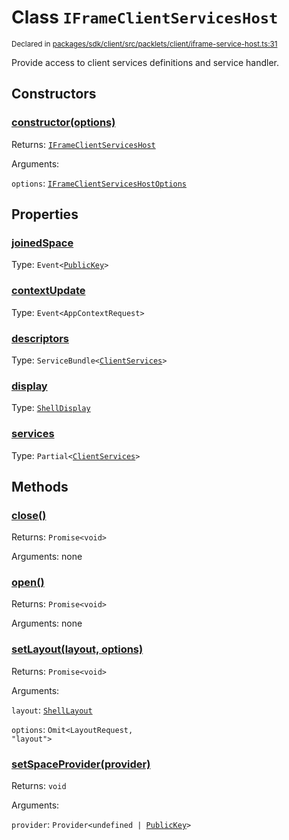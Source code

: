 # Class `IFrameClientServicesHost`
<sub>Declared in [packages/sdk/client/src/packlets/client/iframe-service-host.ts:31](https://github.com/dxos/dxos/blob/main/packages/sdk/client/src/packlets/client/iframe-service-host.ts#L31)</sub>


Provide access to client services definitions and service handler.


## Constructors
### [constructor(options)](https://github.com/dxos/dxos/blob/main/packages/sdk/client/src/packlets/client/iframe-service-host.ts#L40)



Returns: <code>[IFrameClientServicesHost](/api/@dxos/client/classes/IFrameClientServicesHost)</code>

Arguments: 

`options`: <code>[IFrameClientServicesHostOptions](/api/@dxos/client/types/IFrameClientServicesHostOptions)</code>


## Properties
### [joinedSpace](https://github.com/dxos/dxos/blob/main/packages/sdk/client/src/packlets/client/iframe-service-host.ts#L32)
Type: <code>Event&lt;[PublicKey](/api/@dxos/client/classes/PublicKey)&gt;</code>

### [contextUpdate](https://github.com/dxos/dxos/blob/main/packages/sdk/client/src/packlets/client/iframe-service-host.ts#L64)
Type: <code>Event&lt;AppContextRequest&gt;</code>

### [descriptors](https://github.com/dxos/dxos/blob/main/packages/sdk/client/src/packlets/client/iframe-service-host.ts#L52)
Type: <code>ServiceBundle&lt;[ClientServices](/api/@dxos/client/types/ClientServices)&gt;</code>

### [display](https://github.com/dxos/dxos/blob/main/packages/sdk/client/src/packlets/client/iframe-service-host.ts#L60)
Type: <code>[ShellDisplay](/api/@dxos/client/enums#ShellDisplay)</code>

### [services](https://github.com/dxos/dxos/blob/main/packages/sdk/client/src/packlets/client/iframe-service-host.ts#L56)
Type: <code>Partial&lt;[ClientServices](/api/@dxos/client/types/ClientServices)&gt;</code>


## Methods
### [close()](https://github.com/dxos/dxos/blob/main/packages/sdk/client/src/packlets/client/iframe-service-host.ts#L146)



Returns: <code>Promise&lt;void&gt;</code>

Arguments: none

### [open()](https://github.com/dxos/dxos/blob/main/packages/sdk/client/src/packlets/client/iframe-service-host.ts#L76)



Returns: <code>Promise&lt;void&gt;</code>

Arguments: none

### [setLayout(layout, options)](https://github.com/dxos/dxos/blob/main/packages/sdk/client/src/packlets/client/iframe-service-host.ts#L72)



Returns: <code>Promise&lt;void&gt;</code>

Arguments: 

`layout`: <code>[ShellLayout](/api/@dxos/client/enums#ShellLayout)</code>

`options`: <code>Omit&lt;LayoutRequest, "layout"&gt;</code>

### [setSpaceProvider(provider)](https://github.com/dxos/dxos/blob/main/packages/sdk/client/src/packlets/client/iframe-service-host.ts#L68)



Returns: <code>void</code>

Arguments: 

`provider`: <code>Provider&lt;undefined | [PublicKey](/api/@dxos/client/classes/PublicKey)&gt;</code>
